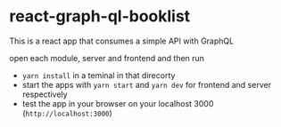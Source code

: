 # react-graph-ql-booklist
This is a react app that consumes a simple API with GraphQL

open each module, server and frontend and then run
- `yarn install` in a teminal in that direcorty
- start the apps with `yarn start` and `yarn dev` for frontend and server respectively
- test the app in your browser on your localhost 3000 (`http://localhost:3000`) 

